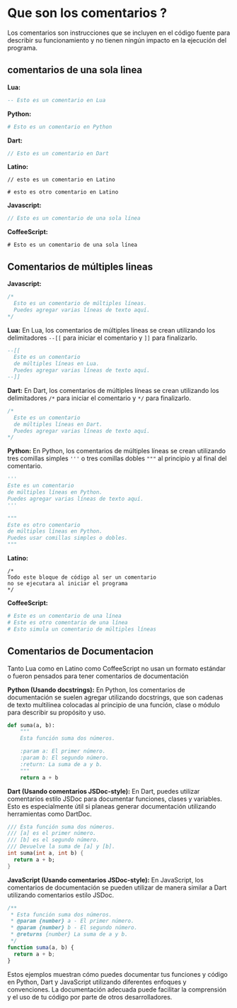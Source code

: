 # Que son los comentarios ? 
Los comentarios son instrucciones que se incluyen en el código fuente para describir su funcionamiento y no tienen ningún impacto en la ejecución del programa.

## comentarios de una sola linea

**Lua:**
```lua
-- Esto es un comentario en Lua 
```

**Python:**
```python
# Esto es un comentario en Python
```

**Dart:**
```dart
// Esto es un comentario en Dart
```

**Latino:**
```latino
// esto es un comentario en Latino
```

```latino
# esto es otro comentario en Latino
```
**Javascript:**
```javascript 
// Esto es un comentario de una sola línea
```
**CoffeeScript:**
```coffescript
# Esto es un comentario de una sola línea
```

## Comentarios de múltiples lineas

**Javascript:**
```javascript 
/*
  Esto es un comentario de múltiples líneas.
  Puedes agregar varias líneas de texto aquí.
*/
```

**Lua:**
En Lua, los comentarios de múltiples líneas se crean utilizando los delimitadores `--[[` para iniciar el comentario y `]]` para finalizarlo.

```lua
--[[
  Este es un comentario
  de múltiples líneas en Lua.
  Puedes agregar varias líneas de texto aquí.
--]]
```

**Dart:**
En Dart, los comentarios de múltiples líneas se crean utilizando los delimitadores `/*` para iniciar el comentario y `*/` para finalizarlo.

```dart
/*
  Este es un comentario
  de múltiples líneas en Dart.
  Puedes agregar varias líneas de texto aquí.
*/
```

**Python:**
En Python, los comentarios de múltiples líneas se crean utilizando tres comillas simples `'''` o tres comillas dobles `"""` al principio y al final del comentario.

```python
'''
Este es un comentario
de múltiples líneas en Python.
Puedes agregar varias líneas de texto aquí.
'''
```

```python
"""
Este es otro comentario
de múltiples líneas en Python.
Puedes usar comillas simples o dobles.
"""
```

**Latino:**
```latino
/*
Todo este bloque de código al ser un comentario
no se ejecutara al iniciar el programa
*/
```

**CoffeeScript:**
```coffeescript
# Este es un comentario de una línea
# Este es otro comentario de una línea
# Esto simula un comentario de múltiples líneas
```

## Comentarios de Documentacion

Tanto Lua como en Latino como CoffeeScript no usan un formato estándar o fueron pensados para tener comentarios de documentación 

**Python (Usando docstrings):**
En Python, los comentarios de documentación se suelen agregar utilizando docstrings, que son cadenas de texto multilinea colocadas al principio de una función, clase o módulo para describir su propósito y uso.

```python
def suma(a, b):
    """
    Esta función suma dos números.

    :param a: El primer número.
    :param b: El segundo número.
    :return: La suma de a y b.
    """
    return a + b
```

**Dart (Usando comentarios JSDoc-style):**
En Dart, puedes utilizar comentarios estilo JSDoc para documentar funciones, clases y variables. Esto es especialmente útil si planeas generar documentación utilizando herramientas como DartDoc.

```dart
/// Esta función suma dos números.
/// [a] es el primer número.
/// [b] es el segundo número.
/// Devuelve la suma de [a] y [b].
int suma(int a, int b) {
  return a + b;
}
```

**JavaScript (Usando comentarios JSDoc-style):**
En JavaScript, los comentarios de documentación se pueden utilizar de manera similar a Dart utilizando comentarios estilo JSDoc.

```javascript
/**
 * Esta función suma dos números.
 * @param {number} a - El primer número.
 * @param {number} b - El segundo número.
 * @returns {number} La suma de a y b.
 */
function suma(a, b) {
  return a + b;
}
```

Estos ejemplos muestran cómo puedes documentar tus funciones y código en Python, Dart y JavaScript utilizando diferentes enfoques y convenciones. La documentación adecuada puede facilitar la comprensión y el uso de tu código por parte de otros desarrolladores.
